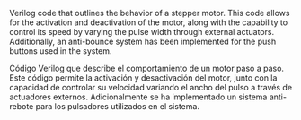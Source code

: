 Verilog code that outlines the behavior of a stepper motor. This code allows for the activation and deactivation of the motor, along with the capability to control its speed by varying the pulse width through external actuators. Additionally, an anti-bounce system has been implemented for the push buttons used in the system.

Código Verilog que describe el comportamiento de un motor paso a paso. Este código permite la activación y desactivación del motor, junto con la capacidad de controlar su velocidad variando el ancho del pulso a través de actuadores externos. Adicionalmente se ha implementado un sistema anti-rebote para los pulsadores utilizados en el sistema.
